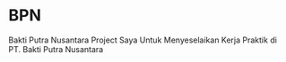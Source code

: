 # BPN
Bakti Putra Nusantara
Project Saya Untuk Menyeselaikan Kerja Praktik di PT. Bakti Putra Nusantara
